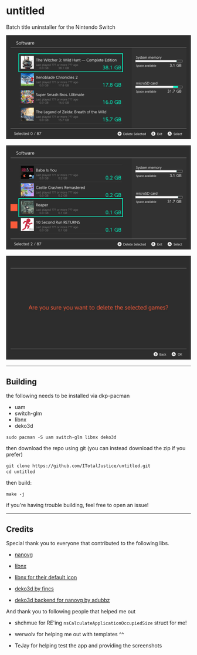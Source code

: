 # untitled

Batch title uninstaller for the Nintendo Switch

![Img](images/example0.jpg)

![Img](images/example1.jpg)

![Img](images/example2.jpg)

---

## Building

the following needs to be installed via dkp-pacman

- uam
- switch-glm
- libnx
- deko3d

```shell
sudo pacman -S uam switch-glm libnx deko3d
```

then download the repo using git (you can instead download the zip if you prefer)

```shell
git clone https://github.com/ITotalJustice/untitled.git
cd untitled
```

then build:

```shell
make -j
```
if you're having trouble building, feel free to open an issue!

---

## Credits

Special thank you to everyone that contributed to the following libs.

- [nanovg](https://github.com/memononen/nanovg)

- [libnx](https://github.com/switchbrew/libnx)

- [libnx for their default icon](https://github.com/switchbrew/libnx/blob/master/nx/default_icon.jpg)

- [deko3d by fincs](https://github.com/devkitPro/deko3d)

- [deko3d backend for nanovg by adubbz](https://github.com/Adubbz/nanovg-deko3d)

And thank you to following people that helped me out

- shchmue for RE'ing `nsCalculateApplicationOccupiedSize` struct for me!

- werwolv for helping me out with templates ^^

- TeJay for helping test the app and providing the screenshots

